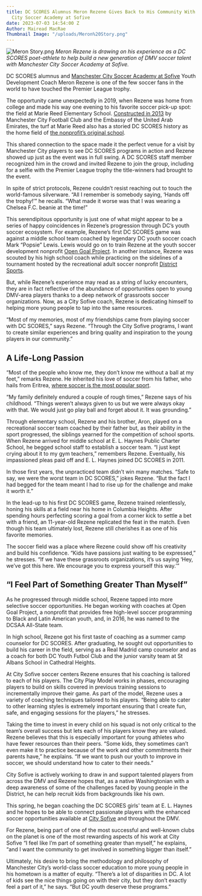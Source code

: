 ```yaml
---
title: DC SCORES Alumnus Meron Rezene Gives Back to His Community With Manchester
  City Soccer Academy at Sofive
date: 2023-07-03 14:54:00 Z
Author: Mairead MacRae
Thumbnail Image: "/uploads/Meron%20Story.png"
---
```


![Meron Story.png](/uploads/Meron%20Story.png)
*Meron Rezene is drawing on his experience as a DC SCORES poet-athlete to help build a new generation of DMV soccer talent with Manchester City Soccer Academy at Sofive.*














DC SCORES alumnus and [Manchester City Soccer Academy at Sofive](https://www.mcsa-usa.com/) Youth Development Coach Meron Rezene is one of the few soccer fans in the world to have touched the Premier League trophy.

The opportunity came unexpectedly in 2019, when Rezene was home from college and made his way one evening to his favorite soccer pick-up spot: the field at Marie Reed Elementary School. [Constructed in 2013](https://wamu.org/story/13/04/03/adams_morgan_school_gets_new_soccer_field_thanks_to_uae_manchester_city/) by Manchester City Football Club and the Embassy of the United Arab Emirates, the turf at Marie Reed also has a storied DC SCORES history as the home field of [the nonprofit’s original school](https://www.dcscores.org/about-us/mission-and-history/).

This shared connection to the space made it the perfect venue for a visit by Manchester City players to see DC SCORES programs in action and Rezene showed up just as the event was in full swing. A DC SCORES staff member recognized him in the crowd and invited Rezene to join the group, including for a selfie with the Premier League trophy the title-winners had brought to the event.

In spite of strict protocols, Rezene couldn’t resist reaching out to touch the world-famous silverware. “All I remember is somebody saying, ‘Hands off the trophy!’” he recalls. “What made it worse was that I was wearing a Chelsea F.C. beanie at the time!”

This serendipitous opportunity is just one of what might appear to be a series of happy coincidences in Rezene’s progression through DC’s youth soccer ecosystem. For example, Rezene’s first DC SCORES game was against a middle school team coached by legendary DC youth soccer coach Mark “Popsie” Lewis. Lewis would go on to train Rezene at the youth soccer development nonprofit [Open Goal Project](https://www.opengoalproject.org/). In another instance, Rezene was scouted by his high school coach while practicing on the sidelines of a tournament hosted by the recreational adult soccer nonprofit [District Sports](https://districtsportssoccer.org/).

But, while Rezene’s experience may read as a string of lucky encounters, they are in fact reflective of the abundance of opportunities open to young DMV-area players thanks to a deep network of grassroots soccer organizations. Now, as a City Sofive coach, Rezene is dedicating himself to helping more young people to tap into the same resources.

“Most of my memories, most of my friendships came from playing soccer with DC SCORES,” says Rezene. “Through the City Sofive programs, I want to create similar experiences and bring quality and inspiration to the young players in our community.”

## A Life-Long Passion

“Most of the people who know me, they don’t know me without a ball at my feet,” remarks Rezene. He inherited his love of soccer from his father, who hails from Eritrea, [where soccer is the most popular sport](https://www.goal-click.com/football-photography-stories/eritrea#:\~:text=Football%20and%20cycling%20are%20the,a%20long%20history%20of%20football.).

“My family definitely endured a couple of rough times,” Rezene says of his childhood. “Things weren’t always given to us but we were always okay with that. We would just go play ball and forget about it. It was grounding.”

Through elementary school, Rezene and his brother, Aron, played on a recreational soccer team coached by their father but, as their ability in the sport progressed, the siblings yearned for the competition of school sports. When Rezene arrived for middle school at E. L. Haynes Public Charter School, he begged school staff to establish a soccer team. “I just kept crying about it to my gym teachers,” remembers Rezene. Eventually, his impassioned pleas paid off and E. L. Haynes joined DC SCORES in 2011.


In those first years, the unpracticed team didn’t win many matches. “Safe to say, we were the worst team in DC SCORES,” jokes Rezene. “But the fact I had begged for the team meant I had to rise up for the challenge and make it worth it.”

In the lead-up to his first DC SCORES game, Rezene trained relentlessly, honing his skills at a field near his home in Columbia Heights. After spending hours perfecting scoring a goal from a corner kick to settle a bet with a friend, an 11-year-old Rezene replicated the feat in the match. Even though his team ultimately lost, Rezene still cherishes it as one of his favorite memories.

The soccer field was a place where Rezene could show off his creativity and build his confidence. “Kids have passions just waiting to be expressed,” he stresses. “If we have these grassroots organizations, it’s us saying ‘Hey, we’ve got this here. We encourage you to express yourself this way.’”

## “I Feel Part of Something Greater Than Myself”

As he progressed through middle school, Rezene tapped into more selective soccer opportunities. He began working with coaches at Open Goal Project, a nonprofit that provides free high-level soccer programming to Black and Latin American youth, and, in 2016, he was named to the DCSAA All-State team.

In high school, Rezene got his first taste of coaching as a summer camp counselor for DC SCORES. After graduating, he sought out opportunities to build his career in the field, serving as a Real Madrid camp counselor and as a coach for both DC Youth Futbol Club and the junior varsity team at St Albans School in Cathedral Heights.

At City Sofive soccer centers Rezene ensures that his coaching is tailored to each of his players. The City Play Model works in phases, encouraging players to build on skills covered in previous training sessions to incrementally improve their game. As part of the model, Rezene uses a variety of coaching techniques tailored to his players. “Being able to cater to other learning styles is extremely important ensuring that I create fun, safe, and engaging sessions for the players,” he stresses.

Taking the time to invest in every child on his squad is not only critical to the team’s overall success but lets each of his players know they are valued. Rezene believes that this is especially important for young athletes who have fewer resources than their peers. “Some kids, they sometimes can’t even make it to practice because of the work and other commitments their parents have,” he explains. “If we want to push our youth to improve in soccer, we should understand how to cater to their needs.”

City Sofive is actively working to draw in and support talented players from across the DMV and Rezene hopes that, as a native Washingtonian with a deep awareness of some of the challenges faced by young people in the District, he can help recruit kids from backgrounds like his own.

This spring, he began coaching the DC SCORES girls' team at E. L. Haynes and he hopes to be able to connect passionate players with the enhanced soccer opportunities available at [City Sofive](https://www.sofive.com/) and throughout the DMV.

For Rezene, being part of one of the most successful and well-known clubs on the planet is one of the most rewarding aspects of his work at City Sofive “I feel like I’m part of something greater than myself,” he explains, “and I want the community to get involved in something bigger than itself.”

Ultimately, his desire to bring the methodology and philosophy of Manchester City’s world-class soccer education to more young people in his hometown is a matter of equity. “There’s a lot of disparities in DC. A lot of kids see the nice things going on with their city, but they don’t exactly feel a part of it,” he says. “But DC youth deserve these programs.”